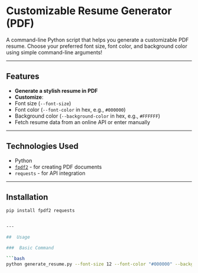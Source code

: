 # Customizable Resume Generator (PDF)

A command-line Python script that helps you generate a customizable PDF resume. Choose your preferred font size, font color, and background color using simple command-line arguments!

---

##  Features

-  **Generate a stylish resume in PDF**
-  **Customize**:
  - Font size (`--font-size`)
  - Font color (`--font-color` in hex, e.g., `#000000`)
  - Background color (`--background-color` in hex, e.g., `#FFFFFF`)
-  Fetch resume data from an online API or enter manually


---

##  Technologies Used

- Python 
- [`fpdf2`](https://pyfpdf.github.io/fpdf2/) - for creating PDF documents
- `requests` - for API integration

---

##  Installation

```bash
pip install fpdf2 requests


---

##  Usage

###  Basic Command

```bash
python generate_resume.py --font-size 12 --font-color "#000000" --background-color "#FFFFFF"


